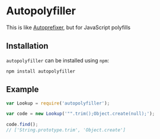 # Autopolyfiller

This is like [Autoprefixer](https://github.com/ai/autoprefixer), but for JavaScript polyfills

## Installation

`autopolyfiller` can be installed using `npm`:

```
npm install autopolyfiller
```

## Example

```js
var Lookup = require('autopolyfiller');

var code = new Lookup('"".trim();Object.create(null);');

code.find();
// ['String.prototype.trim', 'Object.create']
```
